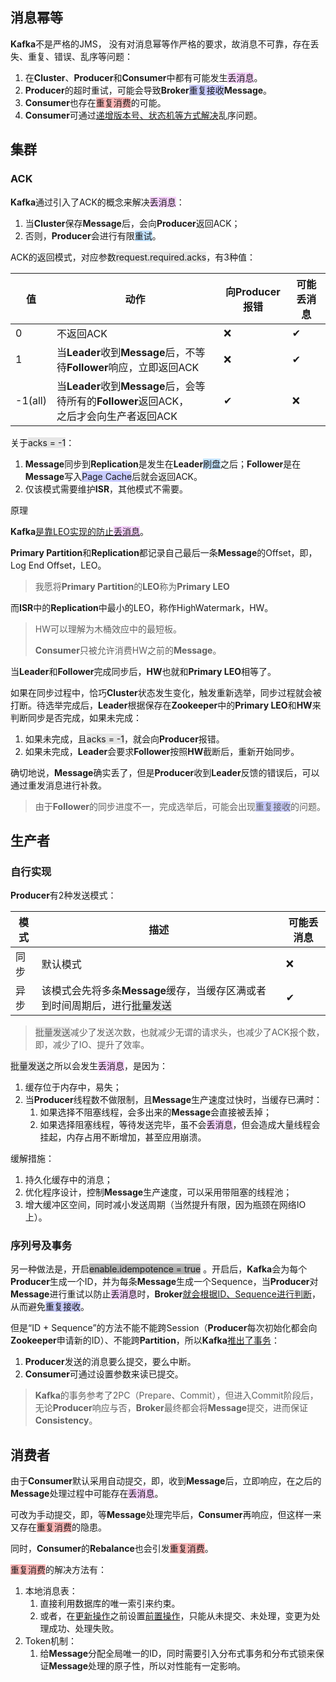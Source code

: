 ## 消息幂等

**Kafka**不是严格的JMS， 没有对消息幂等作严格的要求，故消息不可靠，存在丢失、重复、错误、乱序等问题：

1. 在**Cluster**、**Producer**和**Consumer**中都有可能发生<span style=background:#f8d2ff>丢消息</span>。
2. **Producer**的超时重试，可能会导致**Broker**<span style=background:#c9ccff>重复接收</span>**Message**。
3. **Consumer**也存在<span style=background:#ffb8b8>重复消费</span>的可能。
4. **Consumer**可通过[递增版本号、状态机等方式解决](https://tech.meituan.com/2016/07/01/mq-design.html#消息延迟与忙等)乱序问题。



## 集群

### ACK

**Kafka**通过引入了ACK的概念来解决<span style=background:#f8d2ff>丢消息</span>：

1. 当**Cluster**保存**Message**后，会向**Producer**返回ACK；
2. 否则，**Producer**会进行有限<span style=background:#c2e2ff>重试</span>。

ACK的返回模式，对应参数<span style=background:#e6e6e6>request.required.acks</span>，有3种值：

| 值      | 动作                                                         | 向Producer报错 | 可能丢消息 |
| ------- | ------------------------------------------------------------ | -------------- | ---------- |
| 0       | 不返回ACK                                                    | ❌              | ✔          |
| 1       | 当**Leader**收到**Message**后，不等待**Follower**响应，立即返回ACK | ❌              | ✔          |
| -1(all) | 当**Leader**收到**Message**后，会等待所有的**Follower**返回ACK，<br/>之后才会向生产者返回ACK | ✔              | ❌          |

关于<span style=background:#e6e6e6>acks = -1</span>：

1. **Message**同步到**Replication**是发生在**Leader**<span style=background:#c2e2ff>刷盘</span>之后；**Follower**是在**Message**写入<span style=background:#c9ccff>Page Cache</span>后就会返回ACK。
2. 仅该模式需要维护**ISR**，其他模式不需要。

原理

**Kafka**[是靠LEO实现的防止<span style=background:#f8d2ff>丢消息</span>](https://honeypps.com/mq/deep-interpretation-of-kafka-data-reliability/#3-3-ISR)。

**Primary Partition**和**Replication**都记录自己最后一条**Message**的Offset，即，Log End Offset，LEO。

> 我愿将**Primary Partition**的**LEO**称为**Primary LEO**

而**ISR**中的**Replication**中最小的LEO，称作HighWatermark，HW。

> HW可以理解为木桶效应中的最短板。
>
> **Consumer**只被允许消费HW之前的**Message**。

当**Leader**和**Follower**完成同步后，**HW**也就和**Primary LEO**相等了。

如果在同步过程中，恰巧**Cluster**状态发生变化，触发重新选举，同步过程就会被打断。待选举完成后，**Leader**根据保存在**Zookeeper**中的**Primary LEO**和**HW**来判断同步是否完成，如果未完成：

1. 如果未完成，且<span style=background:#e6e6e6>acks = -1</span>，就会向**Producer**报错。
2. 如果未完成，**Leader**会要求**Follower**按照**HW**截断后，重新开始同步。

确切地说，**Message**确实丢了，但是**Producer**收到**Leader**反馈的错误后，可以通过重发消息进行补救。

> 由于**Follower**的同步进度不一，完成选举后，可能会出现<span style=background:#c9ccff>重复接收</span>的问题。



## 生产者

### 自行实现

**Producer**有2种发送模式：

| 模式 | 描述                                                         | 可能丢消息 |
| ---- | ------------------------------------------------------------ | ---------- |
| 同步 | 默认模式                                                     | ❌          |
| 异步 | 该模式会先将多条**Message**缓存，当缓存区满或者到时间周期后，进行<span style=background:#e6e6e6>批量发送</span> | ✔          |

> <span style=background:#e6e6e6>批量发送</span>减少了发送次数，也就减少无谓的请求头，也减少了ACK报个数，即，减少了IO、提升了效率。

<span style=background:#e6e6e6>批量发送</span>之所以会发生<span style=background:#f8d2ff>丢消息</span>，是因为：

1. 缓存位于内存中，易失；
2. 当**Producer**线程数不做限制，且**Message**生产速度过快时，当缓存已满时：
   1. 如果选择不阻塞线程，会多出来的**Message**会直接被丢掉；
   2. 如果选择阻塞线程，等待发送完毕，虽不会<span style=background:#f8d2ff>丢消息</span>，但会造成大量线程会挂起，内存占用不断增加，甚至应用崩溃。

缓解措施：

1. 持久化缓存中的消息；
2. 优化程序设计，控制**Message**生产速度，可以采用带阻塞的线程池；
3. 增大缓冲区空间，同时减小发送周期（当然提升有限，因为瓶颈在网络IO上）。

### 序列号及事务

另一种做法是，开启<span style=background:#b3b3b3>enable.idempotence = true</span> 。开启后，**Kafka**会为每个**Producer**生成一个ID，并为每条**Message**生成一个Sequence，当**Producer**对**Message**进行重试以防止<span style=background:#f8d2ff>丢消息</span>时，**Broker**[就会根据ID、Sequence进行判断](https://www.cnblogs.com/smartloli/p/11922639.html#3/8)，从而避免<span style=background:#c9ccff>重复接收</span>。

但是“ID + Sequence”的方法不能不能跨Session（**Producer**每次初始化都会向**Zookeeper**申请新的ID）、不能跨**Partition**，所以**Kafka**[推出了事务](https://matt33.com/2018/11/04/kafka-transaction/)：

1. **Producer**发送的消息要么提交，要么中断。
2. **Consumer**可通过设置参数来读已提交。

> **Kafka**的事务参考了2PC（Prepare、Commit），但进入Commit阶段后，无论**Producer**响应与否，**Broker**最终都会将**Message**提交，进而保证**Consistency**。



## 消费者

由于**Consumer**默认采用自动提交，即，收到**Message**后，立即响应，在之后的**Message**处理过程中可能存在<span style=background:#f8d2ff>丢消息</span>。

可改为手动提交，即，等**Message**处理完毕后，**Consumer**再响应，但这样一来又存在<span style=background:#ffb8b8>重复消费</span>的隐患。

同时，**Consumer**的**Rebalance**也会引发<span style=background:#ffb8b8>重复消费</span>。

<span style=background:#ffb8b8>重复消费</span>的解决方法有：

1. 本地消息表：
   1. 直接利用数据库的唯一索引来约束。
   2. 或者，在<u>更新操作</u>之前设置<u>前置操作</u>，只能从未提交、未处理，变更为处理成功、处理失败。
2. Token机制：
   1. 给**Message**分配全局唯一的ID，同时需要引入分布式事务和分布式锁来保证**Message**处理的原子性，所以对性能有一定影响。


